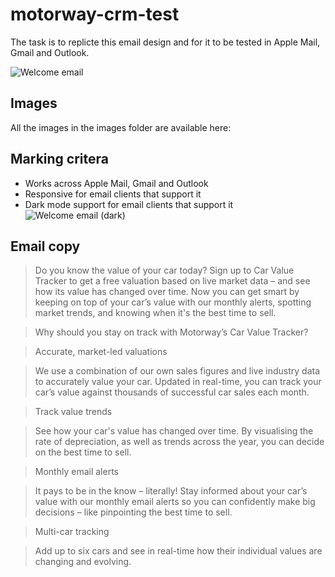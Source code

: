 # motorway-crm-test

The task is to replicte this email design and for it to be tested in Apple Mail, Gmail and Outlook.

![Welcome email](https://user-images.githubusercontent.com/548526/216968020-f35546b2-f596-46fd-978a-f00fd7e426ec.png)

## Images
All the images in the images folder are available here: 

## Marking critera 
- Works across Apple Mail, Gmail and Outlook
- Responsive for email clients that support it
- Dark mode support for email clients that support it
![Welcome email (dark)](https://user-images.githubusercontent.com/548526/216969660-f89f7abf-0505-40c8-9e54-76e35401dcdc.png)


## Email copy

> Do you know the value of your car today?
Sign up to Car Value Tracker to get a free valuation based on live market data – and see how its value has changed over time.
Now you can get smart by keeping on top of your car’s value with our monthly alerts, spotting market trends, and knowing when it's the best time to sell.

> Why should you stay on track with Motorway’s Car Value Tracker?

> Accurate, market-led valuations

> We use a combination of our own sales figures and live industry data to accurately value your car. Updated in real-time, you can track your car’s value against thousands of successful car sales each month.

> Track value trends

> See how your car's value has changed over time. By visualising the rate of depreciation, as well as trends across the year, you can decide on the best time to sell.

> Monthly email alerts

> It pays to be in the know – literally! Stay informed about your car’s value with our monthly email alerts so you can confidently make big decisions – like pinpointing the best time to sell.

> Multi-car tracking

> Add up to six cars and see in real-time how their individual values are changing and evolving.
